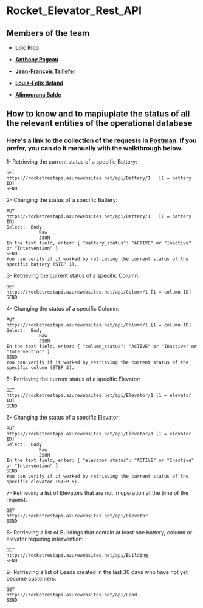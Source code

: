 # Rocket_Elevator_Rest_API
## Members of the team
- **[Loïc Rico](https://github.com/ricoloic)**

- **[Anthony Pageau](https://github.com/ricoloic)**

- **[Jean-Francois Taillefer](https://github.com/ricoloic)**

- **[Louis-Felix Beland](https://github.com/ricoloic)**

- **[Alimourana Balde](https://github.com/alimourana)**

## How to know and to mapiuplate the status of all the relevant entities of the operational database
### Here's a link to the collection of the requests in **[Postman](https://stoner224.postman.co/collections/13408509-c0efb6fa-bb19-4079-9980-32c383261a0c?version=latest&workspace=dbe9588f-2096-4c82-8e20-4d22a241cb07)**. If you prefer, you can do it manually with the walkthrough below.

1- Retrieving the current status of a specific Battery:

    GET 
    https://rocketrestapi.azurewebsites.net/api/Battery/1	[1 = battery ID]
    SEND
    
2- Changing the status of a specific Battery:

    PUT 
    https://rocketrestapi.azurewebsites.net/api/Battery/1	[1 = battery ID]
    Select:	 Body
                Raw
                JSON
    In the text field, enter: { "battery_status": "ACTIVE" or "Inactive" or "Intervention" } 
    SEND
    You can verify if it worked by retrieving the current status of the specific battery (STEP 1).
    
3- Retrieving the current status of a specific Column:

    GET 
    https://rocketrestapi.azurewebsites.net/api/Column/1 [1 = column ID]
    SEND
    
4- Changing the status of a specific Column:

    PUT 
    https://rocketrestapi.azurewebsites.net/api/Column/1 [1 = column ID]
    Select:  Body
                Raw
                JSON
    In the text field, enter: { "column_status": "ACTIVE" or "Inactive" or "Intervention" } 
    SEND
    You can verify if it worked by retrieving the current status of the specific column (STEP 3).
    
5- Retrieving the current status of a specific Elevator:

    GET 
    https://rocketrestapi.azurewebsites.net/api/Elevator/1 [1 = elevator ID]
    SEND
    
6- Changing the status of a specific Elevator:

    PUT 
    https://rocketrestapi.azurewebsites.net/api/Elevator/1 [1 = elevator ID]
    Select:  Body
                Raw
                JSON
    In the text field, enter: { "elevator_status": "ACTIVE" or "Inactive" or "Intervention" }
    SEND
    You can verify if it worked by retrieving the current status of the specific elevator (STEP 5).
    
7- Retrieving a list of Elevators that are not in operation at the time of the request:

    GET 
    https://rocketrestapi.azurewebsites.net/api/Elevator
    SEND
    
8- Retrieving a list of Buildings that contain at least one battery, column or elevator requiring intervention:

    GET 
    https://rocketrestapi.azurewebsites.net/api/Building
    SEND
    
9- Retrieving a list of Leads created in the last 30 days who have not yet become customers:

    GET 
    https://rocketrestapi.azurewebsites.net/api/Lead
    SEND 


